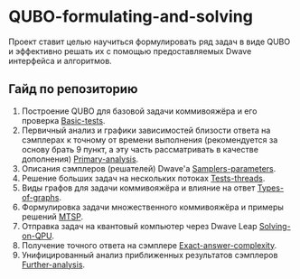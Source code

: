 # QUBO-formulating-and-solving

Проект ставит целью научиться формулировать ряд задач в виде QUBO и эффективно решать их с помощью предоставляемых Dwave интерфейса и алгоритмов.

## Гайд по репозиторию

1. Построение QUBO для базовой задачи коммивояжёра и его проверка [Basic-tests](/Basic-tests).
2. Первичный анализ и графики зависимостей близости ответа на сэмплерах к точному от времени выполнения (рекомендуется за основу брать 9 пункт, а эту часть рассматривать в качестве дополнения) [Primary-analysis](\Primary-analysis\README.md).
3. Описания сэмплеров (решателей) Dwave'a [Samplers-parameters](/Samplers-parameters).
4. Решение больших задач на нескольких потоках [Tests-threads](/Tests-threads).
5. Виды графов для задачи коммивояжёра и влияние на ответ [Types-of-graphs](/Types-of-graph).
6. Формулировка задачи множественного коммивояжёра и примеры решений [MTSP](/MTSP).
7. Отправка задач на квантовый компьютер через Dwave Leap [Solving-on-QPU](/Solving-on-QPU).
8. Получение точного ответа на сэмплере [Exact-answer-complexity](/Exact-answer-complexity).
9. Унифицированный анализ приближенных результатов сэмплеров [Further-analysis](/Further-analysis).

